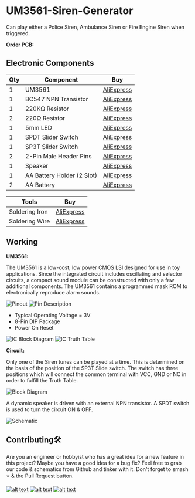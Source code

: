 # UM3561-Siren-Generator
Can play either a Police Siren, Ambulance Siren or Fire Engine Siren when triggered.

**Order PCB:**

## Electronic Components
| Qty | Component | Buy |
| ------------- | ------------- | ------------- |
| 1 | UM3561 |[AliExpress](http://s.click.aliexpress.com/e/ckC9oWJA) |
| 1 | BC547 NPN Transistor |[AliExpress](http://s.click.aliexpress.com/e/bpL0Irsk) |
| 1 | 220KΩ Resistor |[AliExpress](http://s.click.aliexpress.com/e/bh4eqrQs) |
| 2 | 220Ω Resistor |[AliExpress](http://s.click.aliexpress.com/e/bh4eqrQs) |
| 1 | 5mm LED |[AliExpress](http://s.click.aliexpress.com/e/wuFpLXS) |
| 1 | SPDT Slider Switch |[AliExpress](http://s.click.aliexpress.com/e/bKFlazR2) |
| 1 | SP3T Slider Switch |[AliExpress](http://s.click.aliexpress.com/e/bZ3jBWuY) |
| 2 | 2-Pin Male Header Pins |[AliExpress](http://s.click.aliexpress.com/e/bIN5SJXw) |
| 1 | Speaker |[AliExpress](http://s.click.aliexpress.com/e/brMJh46c) |
| 1 | AA Battery Holder (2 Slot) |[AliExpress](http://s.click.aliexpress.com/e/c7Lm2Nm0) |
| 2 | AA Battery |[AliExpress](http://s.click.aliexpress.com/e/YMpokbA) |

| Tools | Buy |
|--|--|
|Soldering Iron|[AliExpress](http://s.click.aliexpress.com/e/E83bSJI) |
|Soldering Wire|[AliExpress](http://s.click.aliexpress.com/e/PdhB0nm) |

## Working
**UM3561:**

The UM3561 is a low-cost, low power CMOS LSI designed for use in toy applications. Since the integrated circuit
includes oscillating and selector circuits, a compact sound module can be constructed with only a few additional
components. The UM3561 contains a programmed mask ROM to electronically reproduce alarm sounds.

![Pinout](https://github.com/jonathanrjpereira/UM3561-Siren-Generator/blob/master/img/pinout.png)
![Pin Description](https://github.com/jonathanrjpereira/UM3561-Siren-Generator/blob/master/img/pindescription.png)

- Typical Operating Voltage = 3V
- 8-Pin DIP Package
- Power On Reset

![IC Block Diagram](https://github.com/jonathanrjpereira/UM3561-Siren-Generator/blob/master/img/ICBD.png)
![IC Truth Table](https://github.com/jonathanrjpereira/UM3561-Siren-Generator/blob/master/img/TT.png)

**Circuit:**

Only one of the Siren tunes can be played at a time. This is determined on the basis of the position of the SP3T Slide switch.
The switch has three positions which will connect the common terminal with VCC, GND or NC in order to fulfill the Truth Table.

![Block Diagram](https://github.com/jonathanrjpereira/UM3561-Siren-Generator/blob/master/img/BD.png)

A dynamic speaker is driven with an external NPN transistor.
A SPDT switch is used to turn the circuit ON & OFF.

![Schematic](https://github.com/jonathanrjpereira/UM3561-Siren-Generator/blob/master/img/sch.png)



## Contributing🛠
Are you an engineer or hobbyist who has a great idea for a new feature in this project? Maybe you have a good idea for a bug fix? Feel free to grab our code & schematics from Github and tinker with it. Don't forget to smash ⭐️ & the Pull Request button.

[![alt text][1.1]][1] [![alt text][2.1]][2] [![alt text][3.1]][3]

[1.1]: https://github.com/jonathanrjpereira/Social-Media-README/blob/master/youtube.png (YouTube)
[2.1]: https://github.com/jonathanrjpereira/Social-Media-README/blob/master/instagram.png (Instagram)
[3.1]: https://github.com/jonathanrjpereira/Social-Media-README/blob/master/github.png (GitHub)

[1]: https://www.youtube.com/channel/UCRW-41O1vy98KKgJRQoYzdg
[2]: https://www.instagram.com/electroguruji/
[3]: https://github.com/jonathanrjpereira
